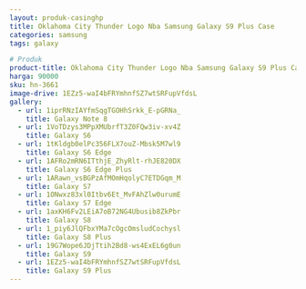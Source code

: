 ```yaml
---
layout: produk-casinghp
title: Oklahoma City Thunder Logo Nba Samsung Galaxy S9 Plus Case
categories: samsung
tags: galaxy

# Produk
product-title: Oklahoma City Thunder Logo Nba Samsung Galaxy S9 Plus Case
harga: 90000
sku: hn-3661
image-drive: 1EZz5-waI4bFRYmhnfSZ7wtSRFupVfdsL
gallery:
  - url: 1iprRNzIAYfmSqgTGOHhSrkk_E-pGRNa_
    title: Galaxy Note 8
  - url: 1VoTDzys3MPpXMUbrfT3Z0FQw3iv-xv4Z
    title: Galaxy S6
  - url: 1tKldgb0elPc356FLX7ouZ-Mbsk5M7wl9
    title: Galaxy S6 Edge
  - url: 1AFRo2mRN6ITthjE_ZhyRlt-rhJE820DX
    title: Galaxy S6 Edge Plus
  - url: 1ARawn_vsBGPzAfMOmHqolyC7ETDGqm_M
    title: Galaxy S7
  - url: 1ONwxz83xl0Itbv6Et_MvFAhZlw0urumE
    title: Galaxy S7 Edge
  - url: 1axKH6Fv2LEiA7oB72NG4Ubusib8ZkPbr
    title: Galaxy S8
  - url: 1_piy6JlQFbxYMa7cOgcOmsludCochysl
    title: Galaxy S8 Plus
  - url: 19G7Wope6JDjTtih2Bd8-ws4ExEL6g0un
    title: Galaxy S9
  - url: 1EZz5-waI4bFRYmhnfSZ7wtSRFupVfdsL
    title: Galaxy S9 Plus
---
```


